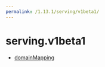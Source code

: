 ```yaml
---
permalink: /1.13.1/serving/v1beta1/
---
```


# serving.v1beta1



* [domainMapping](domainMapping.md)